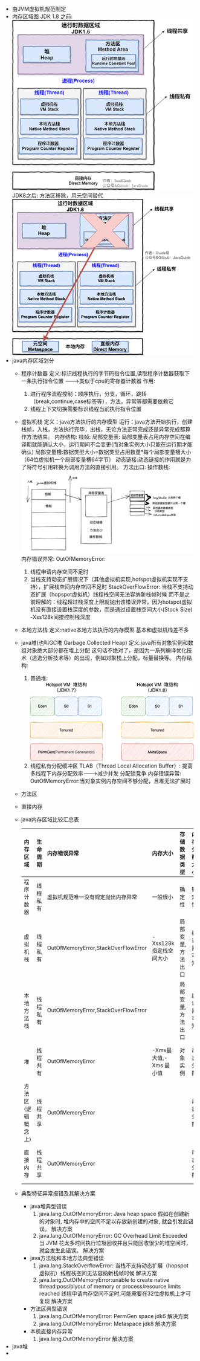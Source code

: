 - 由JVM虚拟机规范制定
- 内存区域图
  JDK 1.8 之前:
  ![jdk8之前内存区域图.png](../assets/image_1654772017696_0.png)
  JDK8之后:
  方法区移除，用元空间替代
  ![JDK8内存区域.png](../assets/image_1654772089454_0.png)
- java内存区域划分
	- 程序计数器
	  定义:标识线程执行的字节码指令位置,读取程序计数器获取下一条执行指令位置
	  --->类似于cpu的寄存器计数器
	  作用:
	  1. 进行程序流程控制：顺序执行，分支，循环，跳转（break,continue,case标签等），方法，异常等都需要依赖它
	  2. 线程上下文切换需要标识线程当前执行指令位置
	- 虚拟机栈
	  定义：java方法执行的内存模型
	  运行：java方法开始执行，创建栈帧，入栈，方法执行完毕，出栈，无论方法正常完成还是异常完成都算作方法结束。
	  内存结构:
	  栈帧:
	  局部变量表:
	  局部变量表占用内存空间在编译期就能确认大小，运行期间不会变更(而对象实例大小只能在运行期才能确认)
	  局部变量槽:数据类型大小=数据类型占用数量*每个局部变量槽大小（64位虚拟机一个局部变量槽64字节）
	  动态链接:动态链接的作用就是为了将符号引用转换为调用方法的直接引用。
	  方法出口:
	  操作数栈:
	  ![java虚拟机栈结构图.png](../assets/java虚拟机栈结构图_1654775815697_0.png) 
	  内存错误异常:
	  OutOfMemoryError:
	  1. 线程申请内存空间不足时
	  2. 当栈支持动态扩展情况下（其他虚拟机实现,hotspot虚拟机实现不支持），扩展栈空间内存空间不足时
	  StackOverFlowError:
	  当栈不支持动态扩展（hopspot虚拟机）线程栈空间无法容纳新栈帧时候
	  而不是之前理解的：线程超过栈深度上限就抛出该错误异常，因为hotspot虚拟机没有直接设置栈深度的参数，而是通过设置栈空间大小(Stock Size) -Xss128k间接控制栈深度
	- 本地方法栈
	  定义:native本地方法执行的内存模型
	  基本和虚拟机栈差不多
	- java堆(也叫GC堆 Garbage Collected Heap)
	  定义:java所有对象实例和数组对象绝大部分都在堆上分配
	  这句话不绝对了，是因为一系列编译优化技术（逃逸分析技术等）的出现，例如对象栈上分配，标量替换等。
	  内存结构:
	  1. 普通堆:
	  ![i堆内存结构.png](../assets/image_1654777019118_0.png) 
	  2. 线程私有分配缓冲区 TLAB（Thread Local Allocation Buffer）:
	  提高多线程下内存分配效率--->减少并发 分配锁竞争
	  内存错误异常:
	  OutOfMemoryError:当对象实例内存空间不够分配，且堆无法扩展时
	- 方法区
	- 直接内存
	- java内存区域比较汇总表
	  
	  |内存区域|生命周期|内存错误异常|内存大小|存储数据类型|内存分配大小|内存回收|
	  |---|---|---|---|---|---|---|
	  |程序计数器|线程私有|虚拟机规范唯一没有规定抛出内存异常|一般很小|确定性|确定性|
	  |虚拟机栈|线程私有|OutOfMemoryError,StackOverFlowError| -Xss128k指定栈空间大小|局部变量,方法出口|编译器可知|确定性|
	  |本地方法栈|线程私有|OutOfMemoryError,StackOverFlowError||局部变量,方法出口|编译器可知|确定性|
	  |堆|线程共有|OutOfMemoryError|-Xmx最大值,-Xms 最小值|对象实例|动态分配|垃圾回收器|
	  |方法区(逻辑概念上)|线程共享|OutOfMemoryError|||动态分配|垃圾回收器|
	  |直接内存|线程共享|OutOfMemoryError|||动态分配|垃圾回收器|
	- 典型特征异常报错及其解决方案
		- java堆典型错误
		  1. java.lang.OutOfMemoryError: Java heap space 
		  假如在创建新的对象时, 堆内存中的空间不足以存放新创建的对象, 就会引发此错误。
		  解决方案
		  2. java.lang.OutOfMemoryError: GC Overhead Limit Exceeded 
		  当 JVM 花太多时间执行垃圾回收并且只能回收很少的堆空间时，就会发生此错误。
		  解决方案
		- java方法栈和本地方法典型错误
		  1. java.lang.StackOverflowError:
		  当栈不支持动态扩展（hopspot虚拟机）线程栈空间无法容纳新栈帧时候
		  解决方案
		  2. java.lang.OutOfMemoryError:unable to create native thread:possiblyout of memory or process/resource limits reached
		  线程申请内存空间不足时,可能需要在32位虚拟机上才可复现
		  解决方案
		- 方法区典型错误
		  1. java.lang.OutOfMemoryError: PermGen space
		  jdk6
		  解决方案
		  2. java.lang.OutOfMemoryError: Metaspace
		  jdk8
		  解决方案
		- 本机直接内存异常
		  1. java.lang.OutOfMemoryError
		  解决方案
- java堆
-